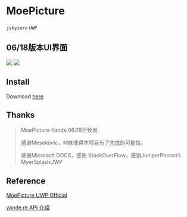 # MoePicture
`jskyzero` `UWP`

## 06/18版本UI界面
![](https://jskyzero.github.io/MoePicture/assets/images/6.18.1.png)
![](https://jskyzero.github.io/MoePicture/assets/images/6.18.5.png)


## Install

Download [here](https://github.com/jskyzero/MoePicture/releases/tag/1.0.3.0)

## Thanks

> MoePicture-Yande 06/18日致谢
>
> 感谢Mesekovic，M妹使得本项目有了完成的可能性。
>
> 感谢Microsoft DOCS，感谢 StackOverFlow，感谢JuniperPhoton’s MyerSplashUWP


## Reference
[MoePicture UWP Official](https://jskyzero.github.io/MoePicture/)

[yande.re API 介绍](https://jskyzero.github.io/MoePicture/2017/05/12/API.html)
